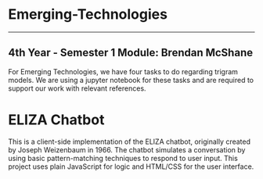 # Emerging-Technologies
---
4th Year - Semester 1 Module:
Brendan McShane
---
For Emerging Technologies, we have four tasks to do regarding trigram models. We are using a jupyter notebook for these tasks and are required to support our work with relevant references.


# ELIZA Chatbot

This is a client-side implementation of the ELIZA chatbot, originally created by Joseph Weizenbaum in 1966. The chatbot simulates a conversation by using basic pattern-matching techniques to respond to user input. This project uses plain JavaScript for logic and HTML/CSS for the user interface.


